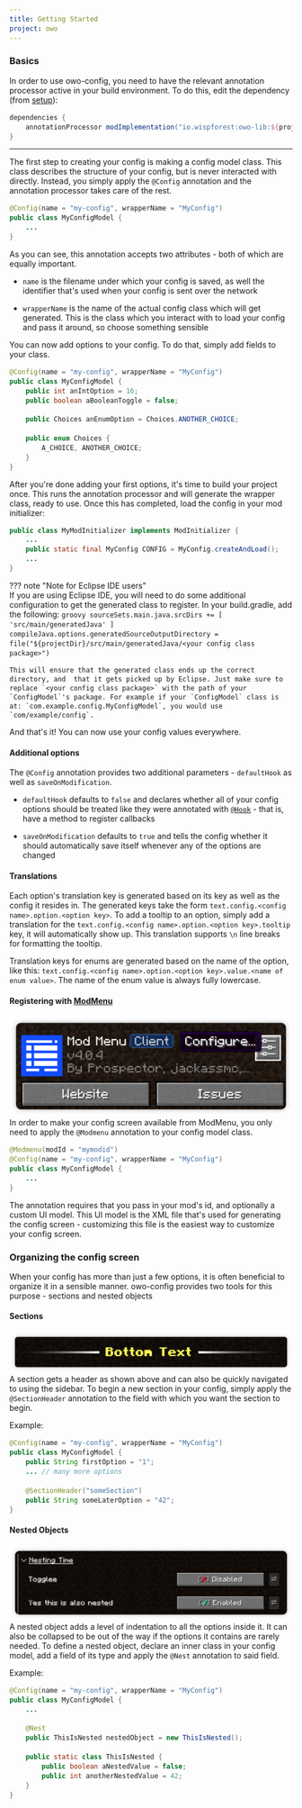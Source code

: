 ```yaml
---
title: Getting Started
project: owo
---
```


### Basics

In order to use owo-config, you need to have the relevant annotation processor active in your build environment. To do this, edit the dependency (from [setup](../setup.md)): 
```groovy title="build.gradle"
dependencies {
    annotationProcessor modImplementation("io.wispforest:owo-lib:${project.owo_version}")
}
```

***

The first step to creating your config is making a config model class. This class describes the structure of your config, but is never interacted with directly. Instead, you simply apply the `@Config` annotation and the annotation processor takes care of the rest.

```java
@Config(name = "my-config", wrapperName = "MyConfig")
public class MyConfigModel {
    ...
}
```

As you can see, this annotation accepts two attributes - both of which are equally important.

- `name` is the filename under which your config is saved, as well the identifier that's used when your config is sent over the network

- `wrapperName` is the name of the actual config class which will get generated. This is the class which you interact with to load your config and pass it around, so choose something sensible

You can now add options to your config. To do that, simply add fields to your class.

```java
@Config(name = "my-config", wrapperName = "MyConfig")
public class MyConfigModel {
    public int anIntOption = 16;
    public boolean aBooleanToggle = false;

    public Choices anEnumOption = Choices.ANOTHER_CHOICE;

    public enum Choices {
        A_CHOICE, ANOTHER_CHOICE;
    }
}
```

After you're done adding your first options, it's time to build your project once. This runs the annotation processor and will generate the wrapper class, ready to use. Once this has completed, load the config in your mod initializer:

```java
public class MyModInitializer implements ModInitializer {
    ...
    public static final MyConfig CONFIG = MyConfig.createAndLoad();
    ...
}
```

??? note "Note for Eclipse IDE users"  
    If you are using Eclipse IDE, you will need to do some additional configuration to get the generated class to register.
    In your build.gradle, add the following:
    ```groovy
    sourceSets.main.java.srcDirs += [ 'src/main/generatedJava' ]
    compileJava.options.generatedSourceOutputDirectory = file("${projectDir}/src/main/generatedJava/<your config class package>")
    ```
    
    This will ensure that the generated class ends up the correct directory, and  that it gets picked up by Eclipse. Just make sure to replace `<your config class package>` with the path of your `ConfigModel`'s package. For example if your `ConfigModel` class is at: `com.example.config.MyConfigModel`, you would use `com/example/config`.

And that's it! You can now use your config values everywhere.

#### Additional options

The `@Config` annotation provides two additional parameters - `defaultHook` as well as `saveOnModification`.

 - `defaultHook` defaults to `false` and declares whether all of your config options should be treated like they were annotated with [`@Hook`](annotations.md#hook) - that is, have a method to register callbacks
  
 - `saveOnModification` defaults to `true` and tells the config whether it should automatically save itself whenever any of the options are changed

#### Translations
Each option's translation key is generated based on its key as well as the config it resides in. The generated keys take the form `text.config.<config name>.option.<option key>`. To add a tooltip to an option, simply add a translation for the `text.config.<config name>.option.<option key>.tooltip` key, it will automatically show up. This translation supports `\n` line breaks for formatting the tooltip.

Translation keys for enums are generated based on the name of the option, like this: `text.config.<config name>.option.<option key>.value.<name of enum value>`. The name of the enum value is always fully lowercase.

#### Registering with [ModMenu](https://modrinth.com/mod/modmenu)
![modmenu config example](../../assets/owo/config-modmenu.png)
In order to make your config screen available from ModMenu, you only need to apply the `@Modmenu` annotation to your config model class.

```java
@Modmenu(modId = "mymodid")
@Config(name = "my-config", wrapperName = "MyConfig")
public class MyConfigModel {
    ...
}
```

The annotation requires that you pass in your mod's id, and optionally a custom UI model. This UI model is the XML file that's used for generating the config screen - customizing this file is the easiest way to customize your config screen.

### Organizing the config screen

When your config has more than just a few options, it is often beneficial to organize it in a sensible manner. owo-config provides two tools for this purpose - sections and nested objects

#### Sections
![section header example](../../assets/owo/config-section-header.png)
A section gets a header as shown above and can also be quickly navigated to using the sidebar. To begin a new section in your config, simply apply the `@SectionHeader` annotation to the field with which you want the section to begin.

Example:
```java
@Config(name = "my-config", wrapperName = "MyConfig")
public class MyConfigModel {
    public String firstOption = "1";
    ... // many more options

    @SectionHeader("someSection")
    public String someLaterOption = "42";
}
```


#### Nested Objects
![nested object example](../../assets/owo/config-nested-object.png)
A nested object adds a level of indentation to all the options inside it. It can also be collapsed to be out of the way if the options it contains are rarely needed. To define a nested object, declare an inner class in your config model, add a field of its type and apply the `@Nest` annotation to said field.

Example:
```java
@Config(name = "my-config", wrapperName = "MyConfig")
public class MyConfigModel {
    ...

    @Nest
    public ThisIsNested nestedObject = new ThisIsNested();

    public static class ThisIsNested {
        public boolean aNestedValue = false;
        public int anotherNestedValue = 42;
    }
}
```
